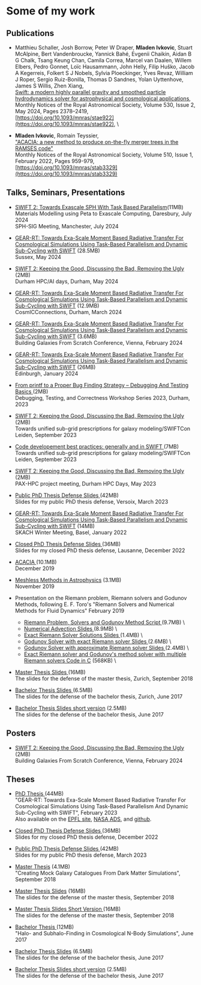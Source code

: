 # Some of my work


## Publications

- Matthieu Schaller, Josh Borrow, Peter W Draper, **Mladen Ivkovic**, Stuart McAlpine,
  Bert Vandenbroucke, Yannick Bahé, Evgenii Chaikin, Aidan B G Chalk, Tsang Keung Chan, 
  Camila Correa, Marcel van Daalen, Willem Elbers, Pedro Gonnet, Loïc Hausammann, 
  John Helly, Filip Huško, Jacob A Kegerreis, Folkert S J Nobels, Sylvia Ploeckinger, 
  Yves Revaz, William J Roper, Sergio Ruiz-Bonilla, Thomas D Sandnes, Yolan Uyttenhove, 
  James S Willis, Zhen Xiang, \
  [Swift: a modern highly parallel gravity and smoothed particle hydrodynamics solver for astrophysical and cosmological applications](https://ui.adsabs.harvard.edu/abs/2024MNRAS.530.2378S/abstract), \
  Monthly Notices of the Royal Astronomical Society, Volume 530, Issue 2, May 2024, Pages 2378–2419, \
  [https://doi.org/10.1093/mnras/stae922](https://doi.org/10.1093/mnras/stae922), \

- **Mladen Ivkovic**, Romain Teyssier, \
  ["ACACIA: a new method to produce on-the-fly merger trees in the RAMSES code"](https://ui.adsabs.harvard.edu/abs/2022MNRAS.510..959I/abstract) \
  Monthly Notices of the Royal Astronomical Society, Volume 510, Issue 1, February 2022, Pages 959-979, \
  [https://doi.org/10.1093/mnras/stab3329](https://doi.org/10.1093/mnras/stab3329) 








## Talks, Seminars, Presentations

- [SWIFT 2: Towards Exascale SPH With Task Based Parallelism](https://1drv.ms/b/s!Aq715l3GOLnojyEAgW4oNQFImXGP?e=TMedIT)(11MB) \
  Materials Modelling using Peta to Exascale Computing, Daresbury, July 2024 \
  SPH-SIG Meeting, Manchester, July 2024

- [GEAR-RT: Towards Exa-Scale Moment Based Radiative Transfer For Cosmological Simulations Using Task-Based Parallelism and Dynamic Sub-Cycling with SWIFT](https://1drv.ms/u/s!Aq715l3GOLnojx5Soq8kE1vkVhtv?e=QBws03) (28.5MB) \
  Sussex, May 2024

- [SWIFT 2: Keeping the Good, Discussing the Bad, Removing the Ugly ](https://1drv.ms/b/s!Aq715l3GOLnojyA8nuggxgQYd9EL?e=bndVRm) (2MB) \
  Durham HPC/AI days, Durham, May 2024

- [GEAR-RT: Towards Exa-Scale Moment Based Radiative Transfer For Cosmological Simulations Using Task-Based Parallelism and Dynamic Sub-Cycling with SWIFT](https://1drv.ms/u/s!Aq715l3GOLnojx7_o5LTehSP8CsG?e=igboOp) (12.9MB) \
  CosmICConnections, Durham, March 2024
 
- [GEAR-RT: Towards Exa-Scale Moment Based Radiative Transfer For Cosmological Simulations Using Task-Based Parallelism and Dynamic Sub-Cycling with SWIFT](https://1drv.ms/b/s!Aq715l3GOLnojxtvLyV2cSOw8nOZ?e=m7GZMM) (3.6MB) \
  Building Galaxies From Scratch Conference, Vienna, February 2024
 
- [GEAR-RT: Towards Exa-Scale Moment Based Radiative Transfer For Cosmological Simulations Using Task-Based Parallelism and Dynamic Sub-Cycling with SWIFT](https://1drv.ms/u/s!Aq715l3GOLnojnOG31VmuZJUt5TW?e=HsXL6k) (26MB) \
  Edinburgh, January 2024
 
- [From printf to a Proper Bug Finding Strategy – Debugging And Testing Basics  ](https://1drv.ms/p/s!Aq715l3GOLnojmnHV5cfefRu9jJZ?e=IADWjd) (2MB) \
  Debugging, Testing, and Correctness Workshop Series 2023, Durham, 2023

- [SWIFT 2: Keeping the Good, Discussing the Bad, Removing the Ugly ](https://1drv.ms/b/s!Aq715l3GOLnojhlLODtzaCMiU53v?e=7ZzF9h) (2MB) \
  Towards unified sub-grid prescriptions for galaxy modeling/SWIFTCon Leiden, September 2023

- [Code developement best practices: generally and in SWIFT  ](https://1drv.ms/b/s!Aq715l3GOLnojmRg-YWc45UN9m0z?e=vabJ3l) (7MB) \
  Towards unified sub-grid prescriptions for galaxy modeling/SWIFTCon Leiden, September 2023
  
- [SWIFT 2: Keeping the Good, Discussing the Bad, Removing the Ugly ](https://1drv.ms/b/s!Aq715l3GOLnojhlLODtzaCMiU53v?e=AIEIYb) (2MB) \
  PAX-HPC project meeting, Durham HPC Days, May 2023
  
- [Public PhD Thesis Defense Slides ](https://1drv.ms/u/s!Aq715l3GOLnojhARvKT25dPfwvw2?e=Rcrzvp) (42MB) \
  Slides for my public PhD thesis defense, Versoix, March 2023
  
- [GEAR-RT: Towards Exa-Scale Moment Based Radiative Transfer For Cosmological Simulations Using Task-Based Parallelism and Dynamic Sub-Cycling with SWIFT](https://1drv.ms/b/s!Aq715l3GOLnojhTjFnQhPiJT8xYJ?e=Y220Cq) (14MB) \
  SKACH Winter Meeting, Basel, January 2022
  
- [Closed PhD Thesis Defense Slides ](https://1drv.ms/b/s!Aq715l3GOLnojhHCs5iq_8YgLlnl?e=OJdhBD) (36MB) \
  Slides for my closed PhD thesis defense, Lausanne, December 2022

- [ACACIA ](https://1drv.ms/b/s!Aq715l3GOLnojhPuvRtLh4T6t5ft?e=bvBUko) (10.1MB) \
  December 2019

- [Meshless Methods in Astrophysics](https://1drv.ms/b/s!Aq715l3GOLnojT6H6jd-EwUFN71M?e=RIBSnT) (3.1MB) \
  November 2019

- Presentation on the Riemann problem, Riemann solvers and Godunov Methods,
  following E. F. Toro's "Riemann Solvers and Numerical Methods for Fluid Dynamics"
  February 2019

  - [Riemann Problem, Solvers and Godunov Method Script          ](https://1drv.ms/b/s!Aq715l3GOLnojVVFY41N79E1HIoA?e=nfT7tx) (9.7MB) \
  - [Numerical Advection Slides                                  ](https://1drv.ms/b/s!Aq715l3GOLnojT_WFKs0tVvbn8PI?e=uDmczC) (8.9MB) \
  - [Exact Riemann Solver Solutions Slides                       ](https://1drv.ms/b/s!Aq715l3GOLnojTsI5DnpnKsAZ5Mo?e=kkFee3) (1.4MB) \
  - [Godunov Solver with exact Riemann solver Slides             ](https://1drv.ms/b/s!Aq715l3GOLnojT0Ig7DKdcNV6IWf?e=cgZceK) (2.6MB) \
  - [Godunov Solver with approximate Riemann solver Slides       ](https://1drv.ms/b/s!Aq715l3GOLnojTweM3mDdNqHUav-?e=L8GSgr) (2.4MB) \
  - [Exact Riemann solver and Godunov's method solver with multiple Riemann solvers Code in C](https://1drv.ms/u/s!Aq715l3GOLnojgyRRWrslxCq7yOc?e=G0VWIQ) (568KB) \

- [Master Thesis Slides ](https://1drv.ms/b/s!Aq715l3GOLnojTKef0SGsSBglGdj?e=AbdntA) (16MB) \
  The slides for the defense of the master thesis, Zurich, September 2018
      
- [Bachelor Thesis Slides ](https://1drv.ms/b/s!Aq715l3GOLnojTA_SHNDrtYZ0loZ?e=1Rkv5M) (6.5MB) \
  The slides for the defense of the bachelor thesis, Zurich, June 2017

- [Bachelor Thesis Slides short version](https://1drv.ms/b/s!Aq715l3GOLnojgnTWtd74m4HTx-i?e=A42DY6) (2.5MB) \
  The slides for the defense of the bachelor thesis, June 2017



## Posters

- [SWIFT 2: Keeping the Good, Discussing the Bad, Removing the Ugly ](https://1drv.ms/b/s!Aq715l3GOLnojx2S2RCQgqAzq818?e=Wg04bX) (2MB) \
  Building Galaxies From Scratch Conference, Vienna, February 2024





## Theses


- [PhD Thesis ](https://1drv.ms/b/s!Aq715l3GOLnojTcviP8GjMKvqP_z?e=McwtFd) (44MB) \
  "GEAR-RT: Towards Exa-Scale Moment Based Radiative Transfer For Cosmological 
  Simulations Using Task-Based Parallelism And Dynamic Sub-Cycling with SWIFT", February 2023 \
        Also available on the [EPFL site](https://infoscience.epfl.ch/record/300758),
        [NASA ADS](https://ui.adsabs.harvard.edu/abs/2023arXiv230212727I/abstract),
        and [github](https://github.com/mladenivkovic/thesis_public/).

- [Closed PhD Thesis Defense Slides ](https://1drv.ms/b/s!Aq715l3GOLnojhHCs5iq_8YgLlnl?e=OJdhBD) (36MB) \
  Slides for my closed PhD thesis defense, December 2022

- [Public PhD Thesis Defense Slides ](https://1drv.ms/u/s!Aq715l3GOLnojhARvKT25dPfwvw2?e=Rcrzvp) (42MB) \
  Slides for my public PhD thesis defense, March 2023

- [Master Thesis](https://1drv.ms/b/s!Aq715l3GOLnojTEnHRfPaX7sROU7?e=El2pb2) (4.1MB) \
  "Creating Mock Galaxy Catalogues From Dark Matter Simulations", September 2018

- [Master Thesis Slides](https://1drv.ms/b/s!Aq715l3GOLnojTKef0SGsSBglGdj?e=AbdntA) (16MB) \
  The slides for the defense of the master thesis, September 2018

- [Master Thesis Slides Short Version ](https://1drv.ms/b/s!Aq715l3GOLnojg1NspxGYhSn_8q_?e=pl4Qbu) (16MB) \
  The slides for the defense of the master thesis, September 2018

- [Bachelor Thesis ](https://1drv.ms/b/s!Aq715l3GOLnojS_ZawPJ_I8MyXg-?e=oVEY2F) (12MB) \
  "Halo- and Subhalo-Finding in Cosmological N-Body Simulations", June 2017
    
- [Bachelor Thesis Slides](https://1drv.ms/b/s!Aq715l3GOLnojTA_SHNDrtYZ0loZ?e=1Rkv5M) (6.5MB) \
  The slides for the defense of the bachelor thesis, June 2017

- [Bachelor Thesis Slides short version](https://1drv.ms/b/s!Aq715l3GOLnojgnTWtd74m4HTx-i?e=A42DY6) (2.5MB) \
  The slides for the defense of the bachelor thesis, June 2017


